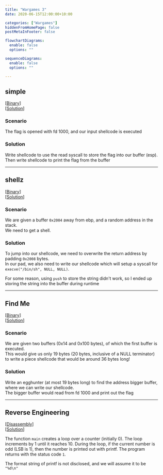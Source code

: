 ```yaml
---
title: "Wargames 3"
date: 2020-06-15T12:00:00+10:00

categories: ["Wargames"]
hiddenFromHomePage: false
postMetaInFooter: false

flowchartDiagrams:
  enable: false
  options: ""

sequenceDiagrams: 
  enable: false
  options: ""

---
```


## simple

[[Binary](https://github.com/featherbear/UNSW-COMP6447/raw/master/wargames/week3/simple)]  
[[Solution](https://github.com/featherbear/UNSW-COMP6447/raw/master/wargames/week3/solve-simple.py)]

### Scenario

The flag is opened with fd 1000, and our input shellcode is executed

### Solution

Write shellcode to use the read syscall to store the flag into our buffer (esp).  
Then write shellcode to print the flag from the buffer

---

## shellz

[[Binary](https://github.com/featherbear/UNSW-COMP6447/raw/master/wargames/week3/shellz)]  
[[Solution](https://github.com/featherbear/UNSW-COMP6447/raw/master/wargames/week3/solve-shellz.py)]

### Scenario

We are given a buffer `0x2004` away from ebp, and a random address in the stack.  
We need to get a shell.

### Solution

To jump into our shellcode, we need to overwrite the return address by padding `0x2008` bytes.  
In our pad, we also need to write our shellcode which will setup a syscall for `execve("/bin/sh", NULL, NULL)`.  

For some reason, using `push` to store the string didn't work, so I ended up storing the string into the buffer during runtime

---

## Find Me

[[Binary](https://github.com/featherbear/UNSW-COMP6447/raw/master/wargames/week3/find-me)]  
[[Solution](https://github.com/featherbear/UNSW-COMP6447/raw/master/wargames/week3/solve-find-me.py)]

### Scenario

We are given two buffers (0x14 and 0x100 bytes), of which the first buffer is executed.  
This would give us only 19 bytes (20 bytes, inclusive of a NULL terminator) to write a piece shellcode that would be around 36 bytes long!

### Solution

Write an egghunter (at most 19 bytes long) to find the address bigger buffer, where we can write our shellcode.  
The bigger buffer would read from fd 1000 and print out the flag

---

## Reverse Engineering

[[Disassembly](https://github.com/featherbear/UNSW-COMP6447/raw/master/wargames/week3/chall2.png)]  
[[Solution](https://github.com/featherbear/UNSW-COMP6447/raw/master/wargames/week3/chall2.c)]

The function `main` creates a loop over a counter (initially 0). The loop increments by 1 until it reaches 10. During the loop, if the current number is odd (LSB is 1), then the number is printed out with printf. The program returns with the status code `1`.

The format string of printf is not disclosed, and we will assume it to be `"%d\n"`
